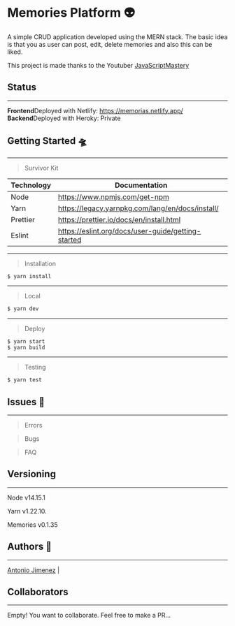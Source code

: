 # Memories Platform 👽

A simple CRUD application developed using the MERN stack. The basic idea is that you as user can post, edit, delete memories and also this can be liked. 

This project is made thanks to the Youtuber [JavaScriptMastery](https://www.youtube.com/c/JavaScriptMastery)

## Status

---

**Frontend**Deployed with Netlify: https://memorias.netlify.app/
**Backend**Deployed with Heroky: Private


## Getting Started 🛸

---

> Survivor Kit

| Technology | Documentation                                      |
| ---------- | -------------------------------------------------- |
| Node       | https://www.npmjs.com/get-npm                      |
| Yarn       | https://legacy.yarnpkg.com/lang/en/docs/install/   |
| Prettier   | https://prettier.io/docs/en/install.html           |
| Eslint     | https://eslint.org/docs/user-guide/getting-started |

---

> Installation

```sh
$ yarn install
```

---

> Local

```sh
$ yarn dev
```

---

> Deploy

```
$ yarn start
$ yarn build
```

---

> Testing

```sh
$ yarn test
```

## Issues 🐙

---

> Errors

> Bugs

> FAQ

## Versioning

---

Node v14.15.1

Yarn v1.22.10.

Memories v0.1.35

## Authors 👾

---
[Antonio Jimenez](https://github.com/Tonnraus) |

## Collaborators
---
Empty! You want to collaborate. Feel free to make a PR...
